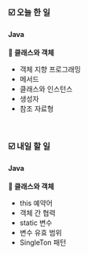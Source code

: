 ### ☑️  오늘 한 일
#### Java
<strong>📌 클래스와 객체</strong>
  - 객체 지향 프로그래밍
  - 메서드
  - 클래스와 인스턴스
  - 생성자
  - 참조 자료형

<br>

### ☑️  내일 할 일
#### Java
<strong>📌 클래스와 객체</strong>
  - this 예약어
  - 객체 간 협력
  - static 변수
  - 변수 유효 범위
  - SingleTon 패턴